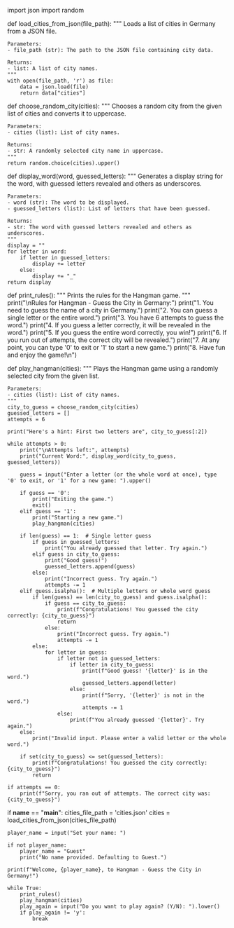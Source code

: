 import json
import random

def load_cities_from_json(file_path):
    """
    Loads a list of cities in Germany from a JSON file.

    Parameters:
    - file_path (str): The path to the JSON file containing city data.

    Returns:
    - list: A list of city names.
    """
    with open(file_path, 'r') as file:
        data = json.load(file)
        return data["cities"]

def choose_random_city(cities):
    """
    Chooses a random city from the given list of cities and converts it to uppercase.

    Parameters:
    - cities (list): List of city names.

    Returns:
    - str: A randomly selected city name in uppercase.
    """
    return random.choice(cities).upper()

def display_word(word, guessed_letters):
    """
    Generates a display string for the word, with guessed letters revealed and others as underscores.

    Parameters:
    - word (str): The word to be displayed.
    - guessed_letters (list): List of letters that have been guessed.

    Returns:
    - str: The word with guessed letters revealed and others as underscores.
    """
    display = ""
    for letter in word:
        if letter in guessed_letters:
            display += letter
        else:
            display += "_"
    return display

def print_rules():
    """
    Prints the rules for the Hangman game.
    """
    print("\nRules for Hangman - Guess the City in Germany:")
    print("1. You need to guess the name of a city in Germany.")
    print("2. You can guess a single letter or the entire word.")
    print("3. You have 6 attempts to guess the word.")
    print("4. If you guess a letter correctly, it will be revealed in the word.")
    print("5. If you guess the entire word correctly, you win!")
    print("6. If you run out of attempts, the correct city will be revealed.")
    print("7. At any point, you can type '0' to exit or '1' to start a new game.")
    print("8. Have fun and enjoy the game!\n")

def play_hangman(cities):
    """
    Plays the Hangman game using a randomly selected city from the given list.

    Parameters:
    - cities (list): List of city names.
    """
    city_to_guess = choose_random_city(cities)
    guessed_letters = []
    attempts = 6

    print("Here's a hint: First two letters are", city_to_guess[:2])

    while attempts > 0:
        print("\nAttempts left:", attempts)
        print("Current Word:", display_word(city_to_guess, guessed_letters))

        guess = input("Enter a letter (or the whole word at once), type '0' to exit, or '1' for a new game: ").upper()

        if guess == '0':
            print("Exiting the game.")
            exit()
        elif guess == '1':
            print("Starting a new game.")
            play_hangman(cities)

        if len(guess) == 1:  # Single letter guess
            if guess in guessed_letters:
                print("You already guessed that letter. Try again.")
            elif guess in city_to_guess:
                print("Good guess!")
                guessed_letters.append(guess)
            else:
                print("Incorrect guess. Try again.")
                attempts -= 1
        elif guess.isalpha():  # Multiple letters or whole word guess
            if len(guess) == len(city_to_guess) and guess.isalpha():
                if guess == city_to_guess:
                    print(f"Congratulations! You guessed the city correctly: {city_to_guess}")
                    return
                else:
                    print("Incorrect guess. Try again.")
                    attempts -= 1
            else:
                for letter in guess:
                    if letter not in guessed_letters:
                        if letter in city_to_guess:
                            print(f"Good guess! '{letter}' is in the word.")
                            guessed_letters.append(letter)
                        else:
                            print(f"Sorry, '{letter}' is not in the word.")
                            attempts -= 1
                    else:
                        print(f"You already guessed '{letter}'. Try again.")
        else:
            print("Invalid input. Please enter a valid letter or the whole word.")

        if set(city_to_guess) <= set(guessed_letters):
            print(f"Congratulations! You guessed the city correctly: {city_to_guess}")
            return

    if attempts == 0:
        print(f"Sorry, you ran out of attempts. The correct city was: {city_to_guess}")

if __name__ == "__main__":
    cities_file_path = 'cities.json'
    cities = load_cities_from_json(cities_file_path)

    player_name = input("Set your name: ")

    if not player_name:
        player_name = "Guest"
        print("No name provided. Defaulting to Guest.")

    print(f"Welcome, {player_name}, to Hangman - Guess the City in Germany!")
    
    while True:
        print_rules()
        play_hangman(cities)
        play_again = input("Do you want to play again? (Y/N): ").lower()
        if play_again != 'y':
            break
